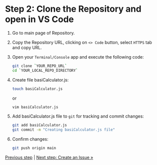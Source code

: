 # Step 2: Clone the Repository and open in VS Code

1. Go to main page of Repository.
2. Copy the Repository URL, clicking on `<> Code` button, select `HTTPS` tab and copy URL.
3. Open your `Terminal/Console` app and execute the following code:

    ```bash
    git clone `YOUR_REPO_URL`
    cd `YOUR_LOCAL_REPO_DIRECTORY`
    ```

4. Create file basiCalculator.js:

    ```bash
    touch basiCalculator.js
    ```

    or 

    ```bash
    vim basiCalculator.js
    ```

5. Add basiCalculator.js file to `git` for tracking and commit changes:

    ```bash
    git add basiCalculator.js
    git commit -m "Creating basiCalculator.js file"
    ```

6. Confirm changes:

    ```bash
    git push origin main
    ```

[Previous step](https://github.com/gangya/mathematicsCF/blob/main/01-create-repository.md)  | [Next step: Create an Issue »](https://github.com/gangya/mathematicsCF/blob/main/03-create-branch-calculator.md)
